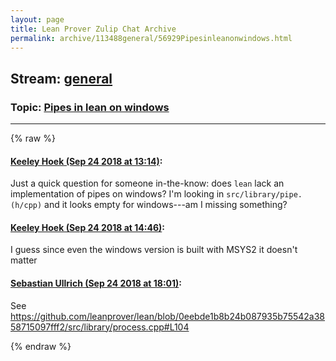 ```yaml
---
layout: page
title: Lean Prover Zulip Chat Archive 
permalink: archive/113488general/56929Pipesinleanonwindows.html
---
```


## Stream: [general](index.html)
### Topic: [Pipes in lean on windows](56929Pipesinleanonwindows.html)

---


{% raw %}
#### [ Keeley Hoek (Sep 24 2018 at 13:14)](https://leanprover.zulipchat.com/#narrow/stream/113488-general/topic/Pipes%20in%20lean%20on%20windows/near/134519900):
<p>Just a quick question for someone in-the-know: does <code>lean</code> lack an implementation of pipes on windows? I'm looking in <code>src/library/pipe.(h/cpp)</code> and it looks empty for windows---am I missing something?</p>

#### [ Keeley Hoek (Sep 24 2018 at 14:46)](https://leanprover.zulipchat.com/#narrow/stream/113488-general/topic/Pipes%20in%20lean%20on%20windows/near/134523742):
<p>I guess since even the windows version is built with MSYS2 it doesn't matter</p>

#### [ Sebastian Ullrich (Sep 24 2018 at 18:01)](https://leanprover.zulipchat.com/#narrow/stream/113488-general/topic/Pipes%20in%20lean%20on%20windows/near/134535515):
<p>See <a href="https://github.com/leanprover/lean/blob/0eebde1b8b24b087935b75542a3858715097fff2/src/library/process.cpp#L104" target="_blank" title="https://github.com/leanprover/lean/blob/0eebde1b8b24b087935b75542a3858715097fff2/src/library/process.cpp#L104">https://github.com/leanprover/lean/blob/0eebde1b8b24b087935b75542a3858715097fff2/src/library/process.cpp#L104</a></p>


{% endraw %}
